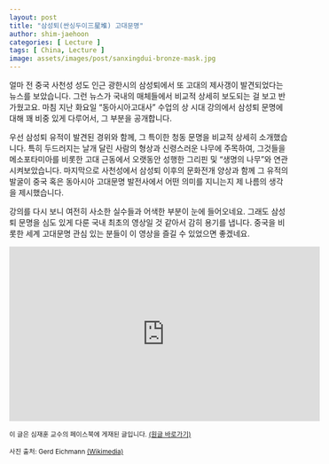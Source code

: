 ```yaml
---
layout: post
title: "삼성퇴(싼싱두이三星堆) 고대문명"
author: shim-jaehoon
categories: [ Lecture ] 
tags: [ China, Lecture ]
image: assets/images/post/sanxingdui-bronze-mask.jpg
---
```


얼마 전 중국 사천성 성도 인근 광한시의 삼성퇴에서 또 고대의 제사갱이 발견되었다는 뉴스를 보았습니다. 그런 뉴스가 국내의 매체들에서 비교적 상세히 보도되는 걸 보고 반가웠고요. 마침 지난 화요일 “동아시아고대사” 수업의 상 시대 강의에서 삼성퇴 문명에 대해 꽤 비중 있게 다루어서, 그 부분을 공개합니다.

우선 삼성퇴 유적이 발견된 경위와 함께, 그 특이한 청동 문명을 비교적 상세히 소개했습니다. 특히 두드러지는 날개 달린 사람의 형상과 신령스러운 나무에 주목하여, 그것들을 메소포타미아를 비롯한 고대 근동에서 오랫동안 성행한 그리핀 및 “생명의 나무”와 연관시켜보았습니다. 마지막으로 사천성에서 삼성퇴 이후의 문화전개 양상과 함께 그 유적의 발굴이 중국 혹은 동아시아 고대문명 발전사에서 어떤 의미를 지니는지 제 나름의 생각을 제시했습니다.

강의를 다시 보니 여전히 사소한 실수들과 어색한 부분이 눈에 들어오네요. 그래도 삼성퇴 문명을 심도 있게 다룬 국내 최초의 영상일 것 같아서 감히 용기를 냅니다. 중국을 비롯한 세계 고대문명 관심 있는 분들이 이 영상을 즐길 수 있었으면 좋겠네요.

<iframe width="560" height="315" src="https://www.youtube.com/embed/Ir3AGNOzOP4" title="YouTube video player" frameborder="0" allow="accelerometer; autoplay; clipboard-write; encrypted-media; gyroscope; picture-in-picture" allowfullscreen></iframe>


<span class="text-muted"><small>이 글은 심재훈 교수의 페이스북에 게재된 글입니다. <a href="https://www.facebook.com/100000335256259/posts/4067320429955759/" target="_blank">(원글 바로가기)</a></small></span>

<small>사진 출처: Gerd Eichmann <a href="https://commons.wikimedia.org/wiki/File:Guanghan-Sanxingdui-Museum-36-2012-gje.jpg">(Wikimedia)</a></small>
